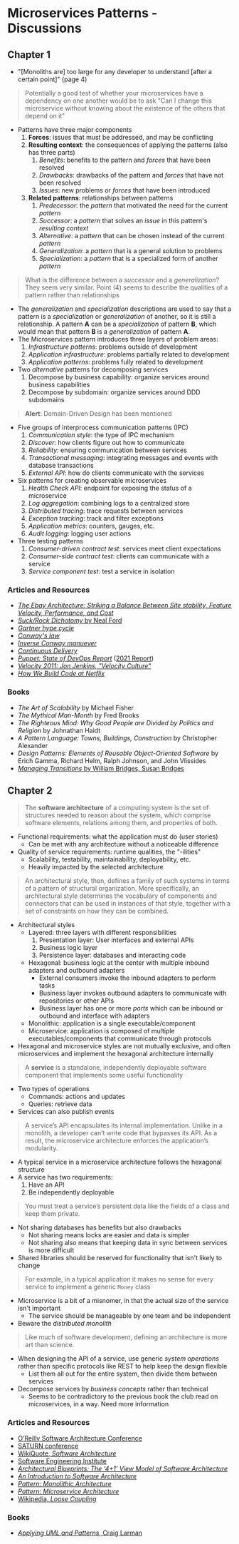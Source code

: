 # Microservices Patterns - Discussions

## Chapter 1

- "[Monoliths are] too large for any developer to understand [after a certain point]" (page 4)

> Potentially a good test of whether your microservices have a dependency on one another would be to ask "Can I change this microservice without knowing about the existence of the others that depend on it"

- Patterns have three major components
  1. **Forces**: issues that must be addressed, and may be conflicting
  2. **Resulting context**: the consequences of applying the patterns (also has three parts)
      1. _Benefits_: benefits to the pattern and _forces_ that have been resolved
      2. _Drawbacks_: drawbacks of the pattern and _forces_ that have not been resolved
      3. _Issues_: new problems or _forces_ that have been introduced
  3. **Related patterns**: relationships between patterns
      1. _Predecessor_: the _pattern_ that motivated the need for the current _pattern_
      2. _Successor_: a _pattern_ that solves an _issue_ in this pattern's _resulting context_
      3. _Alternative_: a _pattern_ that can be chosen instead of the current _pattern_
      4. _Generalization_: a _pattern_ that is a general solution to problems
      5. _Specialization_: a _pattern_ that is a specialized form of another _pattern_

> What is the difference between a _successor_ and a _generalization_? They seem very similar. Point (4) seems to describe the qualities of a pattern rather than relationships

- The _generalization_ and _specialization_ descriptions are used to say that a pattern is a _specialization_ or _generalization_ of another, so it is still a relationship. A pattern **A** can be a _specialization_ of pattern **B**, which would mean that pattern **B** is a _generalization_ of pattern **A**.
- The Microservices pattern introduces three layers of problem areas:
  1. _Infrastructure patterns_: problems outside of development
  2. _Application infrastructure_: problems partially related to development
  3. _Application patterns_: problems fully related to development
- Two _alternative_ patterns for decomposing services
  1. Decompose by business capability: organize services around business capabilities
  2. Decompose by subdomain: organize services around DDD subdomains

> **Alert**: Domain-Driven Design has been mentioned

- Five groups of interprocess communication patterns (IPC)
  1. _Communication style_: the type of IPC mechanism
  2. _Discover_: how clients figure out how to communicate
  3. _Reliability_: ensuring communication between services
  4. _Transactional messaging_: integrating messages and events with database transactions
  5. _External API_: how do clients communicate with the services
- Six patterns for creating observable microservices
  1. _Health Check API_: endpoint for exposing the status of a microservice
  2. _Log aggregation_: combining logs to a centralized store
  3. _Distributed tracing_: trace requests between services
  4. _Exception tracking_: track and filter exceptions
  5. _Application metrics_: counters, gauges, etc.
  6. _Audit logging_: logging user actions
- Three testing patterns
  1. _Consumer-driven contract test_: services meet client expectations
  2. _Consumer-side contract test_: clients can communicate with a service
  3. _Service component test_: test a service in isolation

### Articles and Resources

- [_The Ebay Architecture: Striking a Balance Between Site stability, Feature Velocity, Performance, and Cost_](https://www.slideshare.net/RandyShoup/the-ebay-architecture-striking-a-balance-between-site-stability-feature-velocity-performance-and-cost)
- [_Suck/Rock Dichotomy_ by Neal Ford](http://nealford.com/memeagora/2009/08/05/suck-rock-dichotomy.html)
- [_Gartner hype cycle_](https://en.wikipedia.org/wiki/Hype_cycle)
- [_Conway's law_](https://en.wikipedia.org/wiki/Conway%27s_law)
- [_Inverse Conway manuever_](https://www.thoughtworks.com/radar/techniques/inverse-conway-maneuver)
- [_Continuous Delivery_](https://continuousdelivery.com)
- [_Puppet: State of DevOps Report_](https://puppet.com/resources/whitepaper/state-of-develops-report) ([2021 Report](https://puppet.com/resources/report/2021-state-of-devops-report))
- [_Velocity 2011: Jon Jenkins, "Velocity Culture"_](https://www.youtube.com/watch?v=dxk8b9rSKOo)
- [_How We Build Code at Netflix_](https://netflixtechblog.com/how-we-build-code-at-netflix-c5d9bd727f15)

### Books

- _The Art of Scalability_ by Michael Fisher
- _The Mythical Man-Month_ by Fred Brooks
- _The Righteous Mind: Why Good People are Divided by Politics and Religion_ by Johnathan Haidt
- _A Pattern Language: Towns, Buildings, Construction_ by Christopher Alexander
- _Design Patterns: Elements of Reusable Object-Oriented Software_ by Erich Gamma, Richard Helm, Ralph Johnson, and John Vlissides
- [_Managing Transitions_ by William Bridges, Susan Bridges](https://wmbridges.com/books)

## Chapter 2

> The **software architecture** of a computing system is the set of structures needed to reason about the system, which comprise software elements, relations among them, and properties of both.

- Functional requirements: what the application must do (user stories)
  - Can be met with any architecture without a noticeable difference
- Quality of service requirements: runtime qualities, the "-ilities"
  - Scalability, testability, maintainability, deployability, etc.
  - Heavily impacted by the selected architecture

> An architectural style, then, defines a family of such systems in terms of a pattern of structural organization. More specifically, an architectural style determines the vocabulary of components and connectors that can be used in instances of that style, together with a set of constraints on how they can be combined.

- Architectural styles
  - Layered: three layers with different responsibilities
    1. Presentation layer: User interfaces and external APIs
    2. Business logic layer
    3. Persistence layer: databases and interacting code
  - Hexagonal: business logic at the center with multiple inbound adapters and outbound adapters
    - External consumers invoke the inbound adapters to perform tasks
    - Business layer invokes outbound adapters to communicate with repositories or other APIs
    - Business layer has one or more _ports_ which can be inbound or outbound and interface with adapters
  - Monolithic: application is a single executable/component
  - Microservice: application is composed of multiple executables/components that communicate through protocols
- Hexagonal and microservice styles are not mutually exclusive, and often microservices and implement the hexagonal architecture internally

> A **service** is a standalone, independently deployable software component that implements some useful functionality

- Two types of operations
  - Commands: actions and updates
  - Queries: retrieve data
- Services can also publish events

> A service’s API encapsulates its internal implementation. Unlike in a monolith, a developer can’t write code that bypasses its API. As a result, the microservice architecture enforces the application’s modularity.

- A typical service in a microservice architecture follows the hexagonal structure
- A service has two requirements:
  1. Have an API
  2. Be independently deployable

> You must treat a service’s persistent data like the fields of a class and keep them private.

- Not sharing databases has benefits but also drawbacks
  - Not sharing means locks are easier and data is simpler
  - Not sharing also means that keeping data in sync between services is more difficult
- Shared libraries should be reserved for functionality that isn't likely to change

> For example, in a typical application it makes no sense for every service to implement a generic `Money` class

- Microservice is a bit of a misnomer, in that the actual size of the service isn't important
  - The service should be manageable by one team and be independent
- Beware the _distributed monolith_

> Like much of software development, defining an architecture is more art than science.

- When designing the API of a service, use generic _system operations_ rather than specific protocols like REST to help keep the design flexible
  - List them all out for the entire system, then divide them between services
- Decompose services by _business concepts_ rather than technical
  - Seems to be contradictory to the previous book the club read on microservices, in a way. Need more information


### Articles and Resources

- [O’Reilly Software Architecture Conference](https://conferences.oreilly.com/software-architecture)
- [SATURN conference](https://resources.sei.cmu.edu/news-events/events/saturn/)
- [WikiQuote, _Software Architecture_](https://en.wikiquote.org/wiki/Software_architecture)
- [Software Engineering Institute](http://www.sei.cmu.edu/)
- [_Architectural Blueprints: The ‘4+1’ View Model of Software Architecture_](www.cs.ubc.ca/~gregor/teaching/papers/4+1view-architecture.pdf)
- [_An Introduction to Software Architecture_](https://www.cs.cmu.edu/afs/cs/project/able/ftp/intro_softarch/intro_softarch.pdf)
- [_Pattern: Monolithic Architecture_](https://microservices.io/patterns/monolithic.html)
- [_Pattern: Microservice Architecture_](https://microservices.io/patterns/microservices.html)
- [Wikipedia, _Loose Coupling_](https://en.wikipedia.org/wiki/Loose_coupling)

### Books

- [_Applying UML and Patterns_, Craig Larman](https://www.craiglarman.com/wiki/index.php?title=Book_Applying_UML_and_Patterns)
